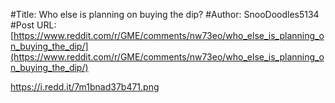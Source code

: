#Title: Who else is planning on buying the dip?
#Author: SnooDoodles5134
#Post URL: [https://www.reddit.com/r/GME/comments/nw73eo/who_else_is_planning_on_buying_the_dip/](https://www.reddit.com/r/GME/comments/nw73eo/who_else_is_planning_on_buying_the_dip/)


https://i.redd.it/7m1bnad37b471.png